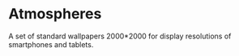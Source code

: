 # Atmospheres
A set of standard wallpapers 2000*2000 for display resolutions of smartphones and tablets.
